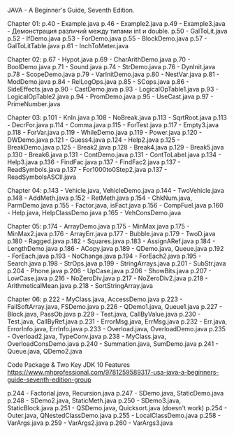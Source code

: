 JAVA - A Beginner's Guide, Seventh Edition.

Chapter 01:
p.40 - Example.java
p.46 - Example2.java
p.49 - Example3.java - Демонстрация различий между типами int и double.
p.50 - GalToLit.java
p.52 - IfDemo.java
p.53 - ForDemo.java
p.55 - BlockDemo.java
p.57 - GalToLitTable.java
p.61 - InchToMeter.java

Chapter 02:
p.67 - Hypot.java
p.69 - CharArithDemo.java
p.70 - BoolDemo.java
p.71 - Sound.java
p.74 - StrDemo.java
p.76 - DynInit.java
p.78 - ScopeDemo.java
p.79 - VarInitDemo.java
p.80 - NestVar.java
p.81 - ModDemo.java
p.84 - RelLogOps.java
p.85 - SCops.java
p.86 - SideEffects.java
p.90 - CastDemo.java
p.93 - LogicalOpTable1.java
p.93 - LogicalOpTable2.java
p.94 - PromDemo.java
p.95 - UseCast.java
p.97 - PrimeNumber.java

Chapter 03:
p.101 - KnIn.java
p.108 - NoBreak.java
p.113 - SqrtRoot.java
p.113 - DecrFor.java
p.114 - Comma.java
p.115 - ForTest.java
p.117 - Empty3.java
p.118 - ForVar.java
p.119 - WhileDemo.java
p.119 - Power.java
p.120 - DWDemo.java
p.121 - Guess4.java
p.124 - Help2.java
p.125 - BreakDemo.java
p.125 - Break2.java
p.128 - Break4.java
p.129 - Break5.java
p.130 - Break6.java
p.131 - ContDemo.java
p.131 - ContToLabel.java
p.134 - Help3.java
p.136 - FindFac.java
p.137 - FindFac2.java
p.137 - ReadSymbols.java
p.137 - For1000to0Step2.java
p.137 - ReadSymbolsASCII.java

Chapter 04:
p.143 - Vehicle.java, VehicleDemo.java
p.144 - TwoVehicle.java
p.148 - AddMeth.java
p.152 - RetMeth.java
p.154 - ChkNum.java, ParmDemo.java
p.155 - Factor.java, isFact.java
p.156 - CompFuel.java
p.160 - Help.java, HelpClassDemo.java
p.165 - VehConsDemo.java

Chapter 05:
p.174 - ArrayDemo.java
p.175 - MinMax.java
p.175 - MinMax2.java
p.176 - ArrayErr.java
p.177 - Bubble.java
p.179 - TwoD.java
p.180 - Ragged.java
p.182 - Squares.java
p.183 - AssignARef.java
p.184 - LengthDemo.java
p.186 - ACopy.java
p.189 - QDemo.java, Queue.java
p.192 - ForEach.java
p.193 - NoChange.java
p.194 - ForEach2.java
p.195 - Search.java
p.198 - StrOps.java
p.199 - StringArrays.java
p.201 - SubStr.java
p.204 - Phone.java
p.206 - UpCase.java
p.206 - ShowBits.java
p.207 - LowCase.java
p.216 - NoZeroDiv.java
p.217 - NoZeroDiv2.java
p.218 - ArithmeticalMean.java
p.218 - SortStringArray.java

Chapter 06:
p.222 - MyClass.java, AccessDemo.java
p.223 - FailSoftArray.java, FSDemo.java
p.226 - QDemo1.java, Queue1.java
p.227 - Block.java, PassOb.java
p.229 - Test.java, CallByValue.java
p.230 - Test.java, CallByRef.java
p.231 - ErrorMsg.java, ErrMsg.java
p.232 - Err.java, ErrorInfo.java, ErrInfo.java
p.233 - Overload.java, OverloadDemo.java
p.235 - Overload2.java, TypeConv.java
p.238 - MyClass.java, OverloadConsDemo.java
p.240 - Summation.java, SumDemo.java
p.241 - Queue.java, QDemo2.java

Code Package & Two Key JDK 10 Features
https://www.mhprofessional.com/9781259589317-usa-java-a-beginners-guide-seventh-edition-group

p.244 - Factorial.java, Recursion.java
p.247 - SDemo.java, StaticDemo.java
p.248 - SDemo2.java, StaticMeth.java
p.250 - SDemo3.java, StaticBlock.java
p.251 - QSDemo.java, Quicksort.java (doesn't work)
p.254 - Outer.java, QNestedClassDemo.java
p.255 - LocalClassDemo.java
p.258 - VarArgs.java
p.259 - VarArgs2.java
p.260 - VarArgs3.java